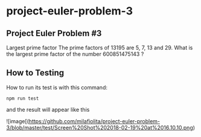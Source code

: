 # project-euler-problem-3
## Project Euler Problem #3
Largest prime factor
The prime factors of 13195 are 5, 7, 13 and 29.
What is the largest prime factor of the number 600851475143 ?

## How to Testing
How to run its test is with this command:
```
npm run test
```
and the result will appear like this

![image[(https://github.com/milafiolita/project-euler-problem-3/blob/master/test/Screen%20Shot%202018-02-19%20at%2016.10.10.png)
